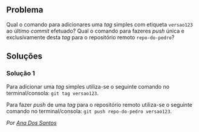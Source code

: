 ## Problema

Qual o comando para adicionares uma _tag_ simples com etiqueta `versao123`
ao último _commit_ efetuado? Qual o comando para fazeres _push_ única e
exclusivamente desta _tag_ para o repositório remoto `repo-do-pedro`?

## Soluções

### Solução 1

Para adicionar uma _tag_ simples utiliza-se o seguinte comando
no terminal/consola: `git tag versao123`.

Para fazer _push_ de uma _tag_ para o repositório remoto utiliza-se o seguinte
comando no terminal/consola: `git push repo-do-pedro versao123`.

*Por [Ana Dos Santos](https://github.com/AnSantos99)*
